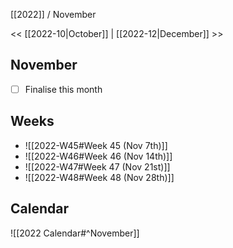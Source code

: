 [[2022]] / November

<<  [[2022-10|October]]  | [[2022-12|December]]  >>︎

## November
- [ ] Finalise this month


## Weeks
- ![[2022-W45#Week 45 (Nov 7th)]]
- ![[2022-W46#Week 46 (Nov 14th)]]
- ![[2022-W47#Week 47 (Nov 21st)]]
- ![[2022-W48#Week 48 (Nov 28th)]]

## Calendar
![[2022 Calendar#^November]]
